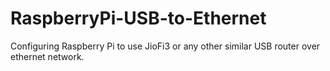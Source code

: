 # RaspberryPi-USB-to-Ethernet
Configuring Raspberry Pi to use JioFi3 or any other similar USB router over ethernet network.
